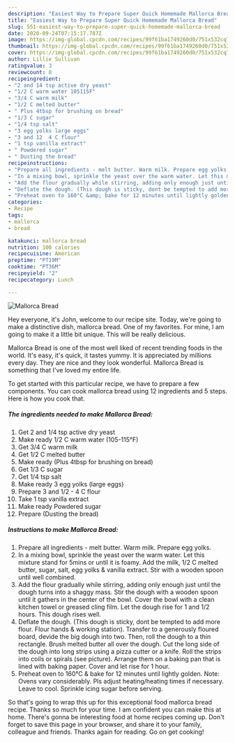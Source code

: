 ```yaml
---
description: "Easiest Way to Prepare Super Quick Homemade Mallorca Bread"
title: "Easiest Way to Prepare Super Quick Homemade Mallorca Bread"
slug: 551-easiest-way-to-prepare-super-quick-homemade-mallorca-bread
date: 2020-09-24T07:15:17.787Z
image: https://img-global.cpcdn.com/recipes/99f61ba1749260d0/751x532cq70/mallorca-bread-recipe-main-photo.jpg
thumbnail: https://img-global.cpcdn.com/recipes/99f61ba1749260d0/751x532cq70/mallorca-bread-recipe-main-photo.jpg
cover: https://img-global.cpcdn.com/recipes/99f61ba1749260d0/751x532cq70/mallorca-bread-recipe-main-photo.jpg
author: Lillie Sullivan
ratingvalue: 3
reviewcount: 8
recipeingredient:
- "2 and 14 tsp active dry yeast"
- "1/2 C warm water 105115F"
- "3/4 C warm milk"
- "1/2 C melted butter"
- " Plus 4tbsp for brushing on bread"
- "1/3 C sugar"
- "1/4 tsp salt"
- "3 egg yolks large eggs"
- "3 and 12  4 C flour"
- "1 tsp vanilla extract"
- " Powdered sugar"
- " Dusting the bread"
recipeinstructions:
- "Prepare all ingredients - melt butter. Warm milk. Prepare egg yolks."
- "In a mixing bowl, sprinkle the yeast over the warm water. Let this mixture stand for 5mins or until it is foamy. Add the milk, 1/2 C melted butter, sugar, salt, egg yolks &amp; vanilla extract. Stir with a wooden spoon until well combined."
- "Add the flour gradually while stirring, adding only enough just until the dough turns into a shaggy mass. Stir the dough with a wooden spoon until it gathers in the center of the bowl. Cover the bowl with a clean kitchen towel or greased cling film. Let the dough rise for 1 and 1/2 hours. This dough rises well."
- "Deflate the dough. (This dough is sticky, dont be tempted to add more flour. Flour hands &amp; working station). Transfer to a generously floured board, devide the big dough into two. Then, roll the dough to a thin rectangle. Brush melted butter all over the dough. Cut the long side of the dough into long strips using a pizza cutter or a knife. Roll the strips into coils or spirals (see picture). Arrange them on a baking pan that is lined with baking paper. Cover and let rise for 1 hour."
- "Preheat oven to 160°C &amp; bake for 12 minutes until lightly golden. Note: Ovens vary considerably. Pls adjust heating/heating times if necessary. Leave to cool. Sprinkle icing sugar before serving."
categories:
- Recipe
tags:
- mallorca
- bread

katakunci: mallorca bread 
nutrition: 100 calories
recipecuisine: American
preptime: "PT19M"
cooktime: "PT36M"
recipeyield: "2"
recipecategory: Lunch

---
```



![Mallorca Bread](https://img-global.cpcdn.com/recipes/99f61ba1749260d0/751x532cq70/mallorca-bread-recipe-main-photo.jpg)

Hey everyone, it's John, welcome to our recipe site. Today, we're going to make a distinctive dish, mallorca bread. One of my favorites. For mine, I am going to make it a little bit unique. This will be really delicious.



Mallorca Bread is one of the most well liked of recent trending foods in the world. It's easy, it's quick, it tastes yummy. It is appreciated by millions every day. They are nice and they look wonderful. Mallorca Bread is something that I've loved my entire life.


To get started with this particular recipe, we have to prepare a few components. You can cook mallorca bread using 12 ingredients and 5 steps. Here is how you cook that.

<!--inarticleads1-->

##### The ingredients needed to make Mallorca Bread:

1. Get 2 and 1/4 tsp active dry yeast
1. Make ready 1/2 C warm water (105-115°F)
1. Get 3/4 C warm milk
1. Get 1/2 C melted butter
1. Make ready  (Plus 4tbsp for brushing on bread)
1. Get 1/3 C sugar
1. Get 1/4 tsp salt
1. Make ready 3 egg yolks (large eggs)
1. Prepare 3 and 1/2 - 4 C flour
1. Take 1 tsp vanilla extract
1. Make ready  Powdered sugar
1. Prepare  (Dusting the bread)




<!--inarticleads2-->

##### Instructions to make Mallorca Bread:

1. Prepare all ingredients - melt butter. Warm milk. Prepare egg yolks.
1. In a mixing bowl, sprinkle the yeast over the warm water. Let this mixture stand for 5mins or until it is foamy. Add the milk, 1/2 C melted butter, sugar, salt, egg yolks &amp; vanilla extract. Stir with a wooden spoon until well combined.
1. Add the flour gradually while stirring, adding only enough just until the dough turns into a shaggy mass. Stir the dough with a wooden spoon until it gathers in the center of the bowl. Cover the bowl with a clean kitchen towel or greased cling film. Let the dough rise for 1 and 1/2 hours. This dough rises well.
1. Deflate the dough. (This dough is sticky, dont be tempted to add more flour. Flour hands &amp; working station). Transfer to a generously floured board, devide the big dough into two. Then, roll the dough to a thin rectangle. Brush melted butter all over the dough. Cut the long side of the dough into long strips using a pizza cutter or a knife. Roll the strips into coils or spirals (see picture). Arrange them on a baking pan that is lined with baking paper. Cover and let rise for 1 hour.
1. Preheat oven to 160°C &amp; bake for 12 minutes until lightly golden. Note: Ovens vary considerably. Pls adjust heating/heating times if necessary. Leave to cool. Sprinkle icing sugar before serving.




So that's going to wrap this up for this exceptional food mallorca bread recipe. Thanks so much for your time. I am confident you can make this at home. There's gonna be interesting food at home recipes coming up. Don't forget to save this page in your browser, and share it to your family, colleague and friends. Thanks again for reading. Go on get cooking!
